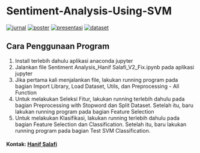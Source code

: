 # Sentiment-Analysis-Using-SVM

[![jurnal](https://img.shields.io/badge/Jurnal-Telkom-blue.svg)](https://drive.google.com/file/d/1aTILpHBohAF4iT6lmgWHB1zIV4oJycNd/view?usp=sharing)
[![poster](https://img.shields.io/badge/Poster-Laporan-orange.svg)](https://drive.google.com/file/d/1BdpGVoZP5WzkYTKf6NxU_gQwTtLPLTcf/view?usp=sharing)
[![presentasi](https://img.shields.io/badge/Materi-Presentasi-red.svg)](https://drive.google.com/file/d/1Ot9g0hiT6DJNwIsvBRDn7TK9aS9KRQtQ/view?usp=sharing)
[![dataset](https://img.shields.io/badge/Dataset-PolarityV2-brightgreen.svg)](http://www.cs.cornell.edu/people/pabo/movie-review-data/)

## Cara Penggunaan Program

1. Install terlebih dahulu aplikasi anaconda jupyter
2. Jalankan file Sentiment Analysis_Hanif Salafi_V2_Fix.ipynb pada aplikasi jupyter
3. Jika pertama kali menjalankan file, lakukan running program pada bagian Import Library, Load Dataset, Utils, dan Preprocessing - All Function
4. Untuk melakukan Seleksi Fitur, lakukan running terlebih dahulu pada bagian Preprocessing with Stopword dan Split Dataset. Setelah itu, baru lakukan running program pada bagian Feature Selection
5. Untuk melakukan Klasifikasi, lakukan running terlebih dahulu pada bagian Feature Selection dan Classification. Setelah itu, baru lakukan running program pada bagian Test SVM Classification.


#### Kontak: [Hanif Salafi](https://www.linkedin.com/in/hanif-salafi/)
